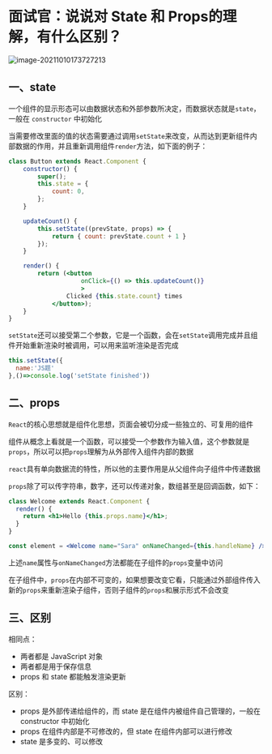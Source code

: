 # 面试官：说说对 State 和 Props的理解，有什么区别？



![image-20211010173727213](https://cdn.jsdelivr.net/gh/IceRain-mvc/cdn/img/image-20211010173727213.png)

## 一、state

一个组件的显示形态可以由数据状态和外部参数所决定，而数据状态就是`state`，一般在 `constructor` 中初始化

当需要修改里面的值的状态需要通过调用`setState`来改变，从而达到更新组件内部数据的作用，并且重新调用组件`render`方法，如下面的例子：

```jsx
class Button extends React.Component {
    constructor() {
        super();
        this.state = {
            count: 0,
        };
    }

    updateCount() {
        this.setState((prevState, props) => {
            return { count: prevState.count + 1 }
        });
    }

    render() {
        return (<button
                    onClick={() => this.updateCount()}
                    >
                Clicked {this.state.count} times
            </button>);
    }
}
```

`setState`还可以接受第二个参数，它是一个函数，会在`setState`调用完成并且组件开始重新渲染时被调用，可以用来监听渲染是否完成

```jsx
this.setState({
  name:'JS题'
},()=>console.log('setState finished'))
```

## 二、props

`React`的核心思想就是组件化思想，页面会被切分成一些独立的、可复用的组件

组件从概念上看就是一个函数，可以接受一个参数作为输入值，这个参数就是`props`，所以可以把`props`理解为从外部传入组件内部的数据

`react`具有单向数据流的特性，所以他的主要作用是从父组件向子组件中传递数据

`props`除了可以传字符串，数字，还可以传递对象，数组甚至是回调函数，如下：

```jsx
class Welcome extends React.Component {
  render() {
    return <h1>Hello {this.props.name}</h1>;
  }
}

const element = <Welcome name="Sara" onNameChanged={this.handleName} />;
```

上述`name`属性与`onNameChanged`方法都能在子组件的`props`变量中访问

在子组件中，`props`在内部不可变的，如果想要改变它看，只能通过外部组件传入新的`props`来重新渲染子组件，否则子组件的`props`和展示形式不会改变

## 三、区别

相同点：

- 两者都是 JavaScript 对象
- 两者都是用于保存信息
- props 和 state 都能触发渲染更新

区别：

- props 是外部传递给组件的，而 state 是在组件内被组件自己管理的，一般在 constructor 中初始化
- props 在组件内部是不可修改的，但 state 在组件内部可以进行修改
- state 是多变的、可以修改